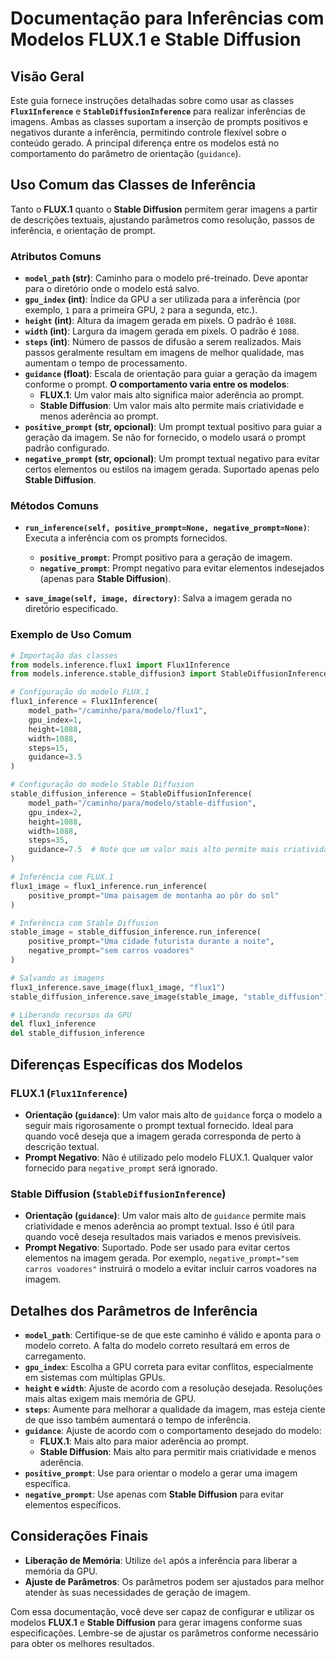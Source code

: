 # Documentação para Inferências com Modelos FLUX.1 e Stable Diffusion

## Visão Geral

Este guia fornece instruções detalhadas sobre como usar as classes **`Flux1Inference`** e **`StableDiffusionInference`** para realizar inferências de imagens. Ambas as classes suportam a inserção de prompts positivos e negativos durante a inferência, permitindo controle flexível sobre o conteúdo gerado. A principal diferença entre os modelos está no comportamento do parâmetro de orientação (`guidance`).

## Uso Comum das Classes de Inferência

Tanto o **FLUX.1** quanto o **Stable Diffusion** permitem gerar imagens a partir de descrições textuais, ajustando parâmetros como resolução, passos de inferência, e orientação de prompt.

### Atributos Comuns

- **`model_path` (str)**: Caminho para o modelo pré-treinado. Deve apontar para o diretório onde o modelo está salvo.
- **`gpu_index` (int)**: Índice da GPU a ser utilizada para a inferência (por exemplo, `1` para a primeira GPU, `2` para a segunda, etc.).
- **`height` (int)**: Altura da imagem gerada em pixels. O padrão é `1088`.
- **`width` (int)**: Largura da imagem gerada em pixels. O padrão é `1088`.
- **`steps` (int)**: Número de passos de difusão a serem realizados. Mais passos geralmente resultam em imagens de melhor qualidade, mas aumentam o tempo de processamento.
- **`guidance` (float)**: Escala de orientação para guiar a geração da imagem conforme o prompt. **O comportamento varia entre os modelos**:
  - **FLUX.1**: Um valor mais alto significa maior aderência ao prompt.
  - **Stable Diffusion**: Um valor mais alto permite mais criatividade e menos aderência ao prompt.
- **`positive_prompt` (str, opcional)**: Um prompt textual positivo para guiar a geração da imagem. Se não for fornecido, o modelo usará o prompt padrão configurado.
- **`negative_prompt` (str, opcional)**: Um prompt textual negativo para evitar certos elementos ou estilos na imagem gerada. Suportado apenas pelo **Stable Diffusion**.

### Métodos Comuns

- **`run_inference(self, positive_prompt=None, negative_prompt=None)`**: Executa a inferência com os prompts fornecidos.
  - **`positive_prompt`**: Prompt positivo para a geração de imagem.
  - **`negative_prompt`**: Prompt negativo para evitar elementos indesejados (apenas para **Stable Diffusion**).

- **`save_image(self, image, directory)`**: Salva a imagem gerada no diretório especificado.

### Exemplo de Uso Comum

```python
# Importação das classes
from models.inference.flux1 import Flux1Inference
from models.inference.stable_diffusion3 import StableDiffusionInference

# Configuração do modelo FLUX.1
flux1_inference = Flux1Inference(
    model_path="/caminho/para/modelo/flux1",
    gpu_index=1,
    height=1088,
    width=1088,
    steps=15,
    guidance=3.5
)

# Configuração do modelo Stable Diffusion
stable_diffusion_inference = StableDiffusionInference(
    model_path="/caminho/para/modelo/stable-diffusion",
    gpu_index=2,
    height=1088,
    width=1088,
    steps=35,
    guidance=7.5  # Note que um valor mais alto permite mais criatividade
)

# Inferência com FLUX.1
flux1_image = flux1_inference.run_inference(
    positive_prompt="Uma paisagem de montanha ao pôr do sol"
)

# Inferência com Stable Diffusion
stable_image = stable_diffusion_inference.run_inference(
    positive_prompt="Uma cidade futurista durante a noite",
    negative_prompt="sem carros voadores"
)

# Salvando as imagens
flux1_inference.save_image(flux1_image, "flux1")
stable_diffusion_inference.save_image(stable_image, "stable_diffusion")

# Liberando recursos da GPU
del flux1_inference
del stable_diffusion_inference
```

## Diferenças Específicas dos Modelos

### FLUX.1 (`Flux1Inference`)

- **Orientação (`guidance`)**: Um valor mais alto de `guidance` força o modelo a seguir mais rigorosamente o prompt textual fornecido. Ideal para quando você deseja que a imagem gerada corresponda de perto à descrição textual.
- **Prompt Negativo**: Não é utilizado pelo modelo FLUX.1. Qualquer valor fornecido para `negative_prompt` será ignorado.

### Stable Diffusion (`StableDiffusionInference`)

- **Orientação (`guidance`)**: Um valor mais alto de `guidance` permite mais criatividade e menos aderência ao prompt textual. Isso é útil para quando você deseja resultados mais variados e menos previsíveis.
- **Prompt Negativo**: Suportado. Pode ser usado para evitar certos elementos na imagem gerada. Por exemplo, `negative_prompt="sem carros voadores"` instruirá o modelo a evitar incluir carros voadores na imagem.

## Detalhes dos Parâmetros de Inferência

- **`model_path`**: Certifique-se de que este caminho é válido e aponta para o modelo correto. A falta do modelo correto resultará em erros de carregamento.
- **`gpu_index`**: Escolha a GPU correta para evitar conflitos, especialmente em sistemas com múltiplas GPUs.
- **`height` e `width`**: Ajuste de acordo com a resolução desejada. Resoluções mais altas exigem mais memória de GPU.
- **`steps`**: Aumente para melhorar a qualidade da imagem, mas esteja ciente de que isso também aumentará o tempo de inferência.
- **`guidance`**: Ajuste de acordo com o comportamento desejado do modelo:
  - **FLUX.1**: Mais alto para maior aderência ao prompt.
  - **Stable Diffusion**: Mais alto para permitir mais criatividade e menos aderência.
- **`positive_prompt`**: Use para orientar o modelo a gerar uma imagem específica.
- **`negative_prompt`**: Use apenas com **Stable Diffusion** para evitar elementos específicos.

## Considerações Finais

- **Liberação de Memória**: Utilize `del` após a inferência para liberar a memória da GPU.
- **Ajuste de Parâmetros**: Os parâmetros podem ser ajustados para melhor atender às suas necessidades de geração de imagem.

Com essa documentação, você deve ser capaz de configurar e utilizar os modelos **FLUX.1** e **Stable Diffusion** para gerar imagens conforme suas especificações. Lembre-se de ajustar os parâmetros conforme necessário para obter os melhores resultados.